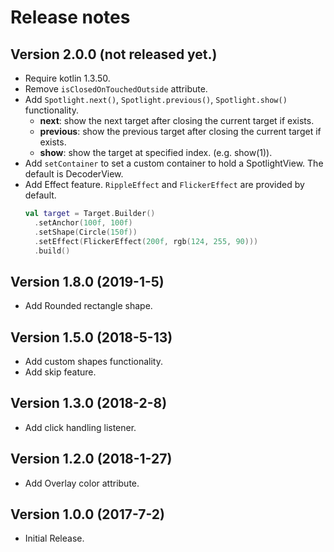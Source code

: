 Release notes
==========

Version 2.0.0 **(not released yet.)**
----------------------------
 - Require kotlin 1.3.50.
 - Remove `isClosedOnTouchedOutside` attribute.
 - Add `Spotlight.next()`, `Spotlight.previous()`, `Spotlight.show()` functionality.
   - **next**: show the next target after closing the current target if exists.
   - **previous**: show the previous target after closing the current target if exists.
   - **show**: show the target at specified index. (e.g. show(1)).
 - Add `setContainer` to set a custom container to hold a SpotlightView. The default is DecoderView.
 - Add Effect feature. `RippleEffect` and `FlickerEffect` are provided by default.
   ```kt
   val target = Target.Builder()
     .setAnchor(100f, 100f)
     .setShape(Circle(150f))
     .setEffect(FlickerEffect(200f, rgb(124, 255, 90)))
     .build()
   ```

Version 1.8.0 **(2019-1-5)**
----------------------------
 - Add Rounded rectangle shape.

Version 1.5.0 **(2018-5-13)**
----------------------------
 - Add custom shapes functionality.
 - Add skip feature.

Version 1.3.0 **(2018-2-8)**
----------------------------
 - Add click handling listener.

Version 1.2.0 **(2018-1-27)**
----------------------------
 - Add Overlay color attribute.

Version 1.0.0 **(2017-7-2)**
----------------------------
 - Initial Release.
